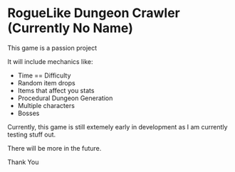 # RogueLike Dungeon Crawler (Currently No Name)

This game is a passion project 

It will include mechanics like:
* Time == Difficulty 
* Random item drops 
* Items that affect you stats 
* Procedural Dungeon Generation 
* Multiple characters 
* Bosses 

Currently, this game is still extemely early in development as I am currently testing stuff out.

There will be more in the future.

Thank You
